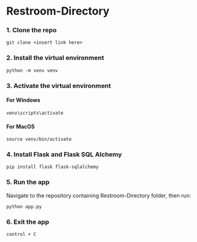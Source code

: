 # Restroom-Directory

### 1. Clone the repo
```
git clone <insert link here>
```

### 2. Install the virtual environment
```
python -m venv venv
```

### 3. Activate the virtual environment
#### For Windows
```
venv\scripts\activate
```
#### For MacOS
```
source venv/bin/activate
```

### 4. Install Flask and Flask SQL Alchemy
```
pip install flask flask-sqlalchemy
```

### 5. Run the app
Navigate to the repository containing Restroom-Directory folder, then run:
```
python app.py
```

### 6. Exit the app
```
control + C
```
